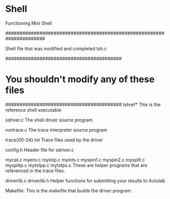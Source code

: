 # Shell
Functioning Mini Shell

######################################################################

Shell file that was modified and completed
tsh.c

#########################################
# You shouldn't modify any of these files
#########################################
tshref*
	This is the reference shell executable

sdriver.c
        The shell driver source program

runtrace.c
	The trace interpreter source program

trace{00-24}.txt
	Trace files used by the driver

config.h
        Header file for sdriver.c

mycat.c
myenv.c
myintp.c
myints.c
myspin1.c
myspin2.c
mysplit.c
mysplitp.c
mytstpp.c
mytstps.c
	These are helper programs that are referenced in the trace files.

driverlib.c
driverlib.h
	Helper functions for submitting your results to Autolab

Makefile:
        This is the makefile that builds the driver program.
